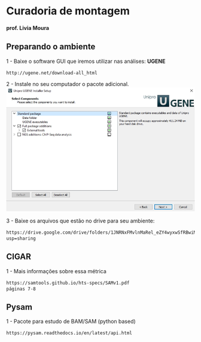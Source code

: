 # Curadoria de montagem
#### prof. Livia Moura

## Preparando o ambiente

1 - Baixe o software GUI que iremos utilizar nas análises: **UGENE**
```
http://ugene.net/download-all_html
```

2 - Instale no seu computador o pacote adicional.
![Ugene](./figures/Ugene_installation.jpg)

3 - Baixe os arquivos que estão no drive para seu ambiente:
```
https://drive.google.com/drive/folders/1JNRNxFMvlnMaRel_eZY4wyxwSfRBwiM4?usp=sharing
```

## CIGAR 

1 - Mais informações sobre essa métrica 
```
https://samtools.github.io/hts-specs/SAMv1.pdf
páginas 7-8
```

## Pysam 

1 - Pacote para estudo de BAM/SAM (python based)
```
https://pysam.readthedocs.io/en/latest/api.html
```